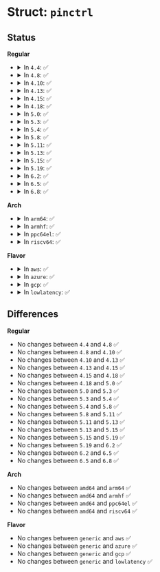 # Struct: <code>pinctrl</code>

## Status
<b>Regular</b>
<ul>
<li>
<details>
<summary>In <code>4.4</code>: ✅</summary>

```c
struct pinctrl {
    struct list_head node;
    struct device *dev;
    struct list_head states;
    struct pinctrl_state *state;
    struct list_head dt_maps;
    struct kref users;
};
```
</details>
</li>
<li>
<details>
<summary>In <code>4.8</code>: ✅</summary>

```c
struct pinctrl {
    struct list_head node;
    struct device *dev;
    struct list_head states;
    struct pinctrl_state *state;
    struct list_head dt_maps;
    struct kref users;
};
```
</details>
</li>
<li>
<details>
<summary>In <code>4.10</code>: ✅</summary>

```c
struct pinctrl {
    struct list_head node;
    struct device *dev;
    struct list_head states;
    struct pinctrl_state *state;
    struct list_head dt_maps;
    struct kref users;
};
```
</details>
</li>
<li>
<details>
<summary>In <code>4.13</code>: ✅</summary>

```c
struct pinctrl {
    struct list_head node;
    struct device *dev;
    struct list_head states;
    struct pinctrl_state *state;
    struct list_head dt_maps;
    struct kref users;
};
```
</details>
</li>
<li>
<details>
<summary>In <code>4.15</code>: ✅</summary>

```c
struct pinctrl {
    struct list_head node;
    struct device *dev;
    struct list_head states;
    struct pinctrl_state *state;
    struct list_head dt_maps;
    struct kref users;
};
```
</details>
</li>
<li>
<details>
<summary>In <code>4.18</code>: ✅</summary>

```c
struct pinctrl {
    struct list_head node;
    struct device *dev;
    struct list_head states;
    struct pinctrl_state *state;
    struct list_head dt_maps;
    struct kref users;
};
```
</details>
</li>
<li>
<details>
<summary>In <code>5.0</code>: ✅</summary>

```c
struct pinctrl {
    struct list_head node;
    struct device *dev;
    struct list_head states;
    struct pinctrl_state *state;
    struct list_head dt_maps;
    struct kref users;
};
```
</details>
</li>
<li>
<details>
<summary>In <code>5.3</code>: ✅</summary>

```c
struct pinctrl {
    struct list_head node;
    struct device *dev;
    struct list_head states;
    struct pinctrl_state *state;
    struct list_head dt_maps;
    struct kref users;
};
```
</details>
</li>
<li>
<details>
<summary>In <code>5.4</code>: ✅</summary>

```c
struct pinctrl {
    struct list_head node;
    struct device *dev;
    struct list_head states;
    struct pinctrl_state *state;
    struct list_head dt_maps;
    struct kref users;
};
```
</details>
</li>
<li>
<details>
<summary>In <code>5.8</code>: ✅</summary>

```c
struct pinctrl {
    struct list_head node;
    struct device *dev;
    struct list_head states;
    struct pinctrl_state *state;
    struct list_head dt_maps;
    struct kref users;
};
```
</details>
</li>
<li>
<details>
<summary>In <code>5.11</code>: ✅</summary>

```c
struct pinctrl {
    struct list_head node;
    struct device *dev;
    struct list_head states;
    struct pinctrl_state *state;
    struct list_head dt_maps;
    struct kref users;
};
```
</details>
</li>
<li>
<details>
<summary>In <code>5.13</code>: ✅</summary>

```c
struct pinctrl {
    struct list_head node;
    struct device *dev;
    struct list_head states;
    struct pinctrl_state *state;
    struct list_head dt_maps;
    struct kref users;
};
```
</details>
</li>
<li>
<details>
<summary>In <code>5.15</code>: ✅</summary>

```c
struct pinctrl {
    struct list_head node;
    struct device *dev;
    struct list_head states;
    struct pinctrl_state *state;
    struct list_head dt_maps;
    struct kref users;
};
```
</details>
</li>
<li>
<details>
<summary>In <code>5.19</code>: ✅</summary>

```c
struct pinctrl {
    struct list_head node;
    struct device *dev;
    struct list_head states;
    struct pinctrl_state *state;
    struct list_head dt_maps;
    struct kref users;
};
```
</details>
</li>
<li>
<details>
<summary>In <code>6.2</code>: ✅</summary>

```c
struct pinctrl {
    struct list_head node;
    struct device *dev;
    struct list_head states;
    struct pinctrl_state *state;
    struct list_head dt_maps;
    struct kref users;
};
```
</details>
</li>
<li>
<details>
<summary>In <code>6.5</code>: ✅</summary>

```c
struct pinctrl {
    struct list_head node;
    struct device *dev;
    struct list_head states;
    struct pinctrl_state *state;
    struct list_head dt_maps;
    struct kref users;
};
```
</details>
</li>
<li>
<details>
<summary>In <code>6.8</code>: ✅</summary>

```c
struct pinctrl {
    struct list_head node;
    struct device *dev;
    struct list_head states;
    struct pinctrl_state *state;
    struct list_head dt_maps;
    struct kref users;
};
```
</details>
</li>
</ul>
<b>Arch</b>
<ul>
<li>
<details>
<summary>In <code>arm64</code>: ✅</summary>

```c
struct pinctrl {
    struct list_head node;
    struct device *dev;
    struct list_head states;
    struct pinctrl_state *state;
    struct list_head dt_maps;
    struct kref users;
};
```
</details>
</li>
<li>
<details>
<summary>In <code>armhf</code>: ✅</summary>

```c
struct pinctrl {
    struct list_head node;
    struct device *dev;
    struct list_head states;
    struct pinctrl_state *state;
    struct list_head dt_maps;
    struct kref users;
};
```
</details>
</li>
<li>
<details>
<summary>In <code>ppc64el</code>: ✅</summary>

```c
struct pinctrl {
    struct list_head node;
    struct device *dev;
    struct list_head states;
    struct pinctrl_state *state;
    struct list_head dt_maps;
    struct kref users;
};
```
</details>
</li>
<li>
<details>
<summary>In <code>riscv64</code>: ✅</summary>

```c
struct pinctrl {
    struct list_head node;
    struct device *dev;
    struct list_head states;
    struct pinctrl_state *state;
    struct list_head dt_maps;
    struct kref users;
};
```
</details>
</li>
</ul>
<b>Flavor</b>
<ul>
<li>
<details>
<summary>In <code>aws</code>: ✅</summary>

```c
struct pinctrl {
    struct list_head node;
    struct device *dev;
    struct list_head states;
    struct pinctrl_state *state;
    struct list_head dt_maps;
    struct kref users;
};
```
</details>
</li>
<li>
<details>
<summary>In <code>azure</code>: ✅</summary>

```c
struct pinctrl {
    struct list_head node;
    struct device *dev;
    struct list_head states;
    struct pinctrl_state *state;
    struct list_head dt_maps;
    struct kref users;
};
```
</details>
</li>
<li>
<details>
<summary>In <code>gcp</code>: ✅</summary>

```c
struct pinctrl {
    struct list_head node;
    struct device *dev;
    struct list_head states;
    struct pinctrl_state *state;
    struct list_head dt_maps;
    struct kref users;
};
```
</details>
</li>
<li>
<details>
<summary>In <code>lowlatency</code>: ✅</summary>

```c
struct pinctrl {
    struct list_head node;
    struct device *dev;
    struct list_head states;
    struct pinctrl_state *state;
    struct list_head dt_maps;
    struct kref users;
};
```
</details>
</li>
</ul>

## Differences
<b>Regular</b>
<ul>
<li>
No changes between <code>4.4</code> and <code>4.8</code> ✅
</li>
<li>
No changes between <code>4.8</code> and <code>4.10</code> ✅
</li>
<li>
No changes between <code>4.10</code> and <code>4.13</code> ✅
</li>
<li>
No changes between <code>4.13</code> and <code>4.15</code> ✅
</li>
<li>
No changes between <code>4.15</code> and <code>4.18</code> ✅
</li>
<li>
No changes between <code>4.18</code> and <code>5.0</code> ✅
</li>
<li>
No changes between <code>5.0</code> and <code>5.3</code> ✅
</li>
<li>
No changes between <code>5.3</code> and <code>5.4</code> ✅
</li>
<li>
No changes between <code>5.4</code> and <code>5.8</code> ✅
</li>
<li>
No changes between <code>5.8</code> and <code>5.11</code> ✅
</li>
<li>
No changes between <code>5.11</code> and <code>5.13</code> ✅
</li>
<li>
No changes between <code>5.13</code> and <code>5.15</code> ✅
</li>
<li>
No changes between <code>5.15</code> and <code>5.19</code> ✅
</li>
<li>
No changes between <code>5.19</code> and <code>6.2</code> ✅
</li>
<li>
No changes between <code>6.2</code> and <code>6.5</code> ✅
</li>
<li>
No changes between <code>6.5</code> and <code>6.8</code> ✅
</li>
</ul>
<b>Arch</b>
<ul>
<li>
No changes between <code>amd64</code> and <code>arm64</code> ✅
</li>
<li>
No changes between <code>amd64</code> and <code>armhf</code> ✅
</li>
<li>
No changes between <code>amd64</code> and <code>ppc64el</code> ✅
</li>
<li>
No changes between <code>amd64</code> and <code>riscv64</code> ✅
</li>
</ul>
<b>Flavor</b>
<ul>
<li>
No changes between <code>generic</code> and <code>aws</code> ✅
</li>
<li>
No changes between <code>generic</code> and <code>azure</code> ✅
</li>
<li>
No changes between <code>generic</code> and <code>gcp</code> ✅
</li>
<li>
No changes between <code>generic</code> and <code>lowlatency</code> ✅
</li>
</ul>
